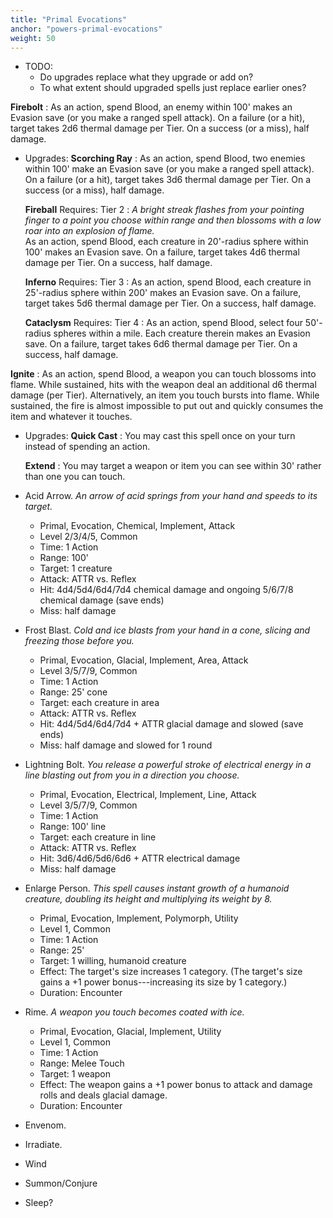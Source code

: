 ```yaml
---
title: "Primal Evocations"
anchor: "powers-primal-evocations"
weight: 50
---
```


- TODO:
  - Do upgrades replace what they upgrade or add on?
  - To what extent should upgraded spells just replace earlier ones?

**Firebolt**
: As an action, spend Blood, an enemy within 100' makes an Evasion save (or you make a ranged spell attack). On a failure (or a hit), target takes 2d6 thermal damage per Tier. On a success (or a miss), half damage.
  - Upgrades:
    **Scorching Ray**
    : As an action, spend Blood, two enemies within 100' make an Evasion save (or you make a ranged spell attack). On a failure (or a hit), target takes 3d6 thermal damage per Tier. On a success (or a miss), half damage.

    **Fireball** Requires: Tier 2
    : *A bright streak flashes from your pointing finger to a point you choose within range and then blossoms with a low roar into an explosion of flame.* <br/>As an action, spend Blood, each creature in 20'-radius sphere within 100' makes an Evasion save. On a failure, target takes 4d6 thermal damage per Tier. On a success, half damage.

    **Inferno** Requires: Tier 3
    : As an action, spend Blood, each creature in 25'-radius sphere within 200' makes an Evasion save. On a failure, target takes 5d6 thermal damage per Tier. On a success, half damage.

    **Cataclysm** Requires: Tier 4
    : As an action, spend Blood, select four 50'-radius spheres within a mile. Each creature therein makes an Evasion save. On a failure, target takes 6d6 thermal damage per Tier. On a success, half damage.

**Ignite**
: As an action, spend Blood, a weapon you can touch blossoms into flame. While sustained, hits with the weapon deal an additional d6 thermal damage (per Tier). Alternatively, an item you touch bursts into flame. While sustained, the fire is almost impossible to put out and quickly consumes the item and whatever it touches.
  - Upgrades:
    **Quick Cast**
    : You may cast this spell once on your turn instead of spending an action.

    **Extend**
    : You may target a weapon or item you can see within 30' rather than one you can touch.

- Acid Arrow. *An arrow of acid springs from your hand and speeds to its target.*
  - Primal, Evocation, Chemical, Implement, Attack
  - Level 2/3/4/5, Common
  - Time: 1 Action
  - Range: 100'
  - Target: 1 creature
  - Attack: ATTR vs. Reflex
  - Hit: 4d4/5d4/6d4/7d4 chemical damage and ongoing 5/6/7/8 chemical damage (save ends)
  - Miss: half damage
- Frost Blast. *Cold and ice blasts from your hand in a cone, slicing and freezing those before you.*
  - Primal, Evocation, Glacial, Implement, Area, Attack
  - Level 3/5/7/9, Common
  - Time: 1 Action
  - Range: 25' cone
  - Target: each creature in area
  - Attack: ATTR vs. Reflex
  - Hit: 4d4/5d4/6d4/7d4 + ATTR glacial damage and slowed (save ends)
  - Miss: half damage and slowed for 1 round
- Lightning Bolt. *You release a powerful stroke of electrical energy in a line blasting out from you in a direction you choose.*
  - Primal, Evocation, Electrical, Implement, Line, Attack
  - Level 3/5/7/9, Common
  - Time: 1 Action
  - Range: 100' line
  - Target: each creature in line
  - Attack: ATTR vs. Reflex
  - Hit: 3d6/4d6/5d6/6d6 + ATTR electrical damage
  - Miss: half damage
- Enlarge Person. *This spell causes instant growth of a humanoid creature, doubling its height and multiplying its weight by 8.*
  - Primal, Evocation, Implement, Polymorph, Utility
  - Level 1, Common
  - Time: 1 Action
  - Range: 25'
  - Target: 1 willing, humanoid creature
  - Effect: The target's size increases 1 category. (The target's size gains a +1 power bonus---increasing its size by 1 category.)
  - Duration: Encounter
- Rime. *A weapon you touch becomes coated with ice.*
  - Primal, Evocation, Glacial, Implement, Utility
  - Level 1, Common
  - Time: 1 Action
  - Range: Melee Touch
  - Target: 1 weapon
  - Effect: The weapon gains a +1 power bonus to attack and damage rolls and deals glacial damage.
  - Duration: Encounter
- Envenom.
- Irradiate.
- Wind
- Summon/Conjure
- Sleep?
